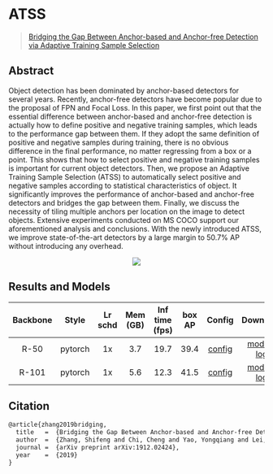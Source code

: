 # ATSS

> [Bridging the Gap Between Anchor-based and Anchor-free Detection via Adaptive Training Sample Selection](https://arxiv.org/abs/1912.02424)

<!-- [ALGORITHM] -->

## Abstract

Object detection has been dominated by anchor-based detectors for several years. Recently, anchor-free detectors have become popular due to the proposal of FPN and Focal Loss. In this paper, we first point out that the essential difference between anchor-based and anchor-free detection is actually how to define positive and negative training samples, which leads to the performance gap between them. If they adopt the same definition of positive and negative samples during training, there is no obvious difference in the final performance, no matter regressing from a box or a point. This shows that how to select positive and negative training samples is important for current object detectors. Then, we propose an Adaptive Training Sample Selection (ATSS) to automatically select positive and negative samples according to statistical characteristics of object. It significantly improves the performance of anchor-based and anchor-free detectors and bridges the gap between them. Finally, we discuss the necessity of tiling multiple anchors per location on the image to detect objects. Extensive experiments conducted on MS COCO support our aforementioned analysis and conclusions. With the newly introduced ATSS, we improve state-of-the-art detectors by a large margin to 50.7% AP without introducing any overhead.

<div align=center>
<img src="https://user-images.githubusercontent.com/40661020/143870776-c81168f5-e8b2-44ee-978b-509e4372c5c9.png"/>
</div>

## Results and Models

| Backbone  | Style   | Lr schd | Mem (GB) | Inf time (fps) | box AP | Config | Download |
|:---------:|:-------:|:-------:|:--------:|:--------------:|:------:|:------:|:--------:|
| R-50      | pytorch | 1x      | 3.7      | 19.7           |  39.4  | [config](https://github.com/open-mmlab/mmdetection/tree/master/configs/atss/atss_r50_fpn_1x_coco.py) | [model](https://download.openmmlab.com/mmdetection/v2.0/atss/atss_r50_fpn_1x_coco/atss_r50_fpn_1x_coco_20200209-985f7bd0.pth) &#124; [log](https://download.openmmlab.com/mmdetection/v2.0/atss/atss_r50_fpn_1x_coco/atss_r50_fpn_1x_coco_20200209_102539.log.json) |
| R-101     | pytorch | 1x      | 5.6      | 12.3           |  41.5  | [config](https://github.com/open-mmlab/mmdetection/tree/master/configs/atss/atss_r101_fpn_1x_coco.py) | [model](https://download.openmmlab.com/mmdetection/v2.0/atss/atss_r101_fpn_1x_coco/atss_r101_fpn_1x_20200825-dfcadd6f.pth) &#124; [log](https://download.openmmlab.com/mmdetection/v2.0/atss/atss_r101_fpn_1x_coco/atss_r101_fpn_1x_20200825-dfcadd6f.log.json) |

## Citation

```latex
@article{zhang2019bridging,
  title   =  {Bridging the Gap Between Anchor-based and Anchor-free Detection via Adaptive Training Sample Selection},
  author  =  {Zhang, Shifeng and Chi, Cheng and Yao, Yongqiang and Lei, Zhen and Li, Stan Z.},
  journal =  {arXiv preprint arXiv:1912.02424},
  year    =  {2019}
}
```
